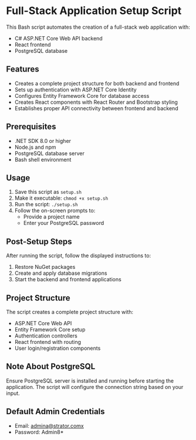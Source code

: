 # Full-Stack Application Setup Script

This Bash script automates the creation of a full-stack web application with:
- C# ASP.NET Core Web API backend
- React frontend
- PostgreSQL database

## Features

- Creates a complete project structure for both backend and frontend
- Sets up authentication with ASP.NET Core Identity
- Configures Entity Framework Core for database access
- Creates React components with React Router and Bootstrap styling
- Establishes proper API connectivity between frontend and backend

## Prerequisites

- .NET SDK 8.0 or higher
- Node.js and npm
- PostgreSQL database server 
- Bash shell environment

## Usage

1. Save this script as `setup.sh`
2. Make it executable: `chmod +x setup.sh`
3. Run the script: `./setup.sh`
4. Follow the on-screen prompts to:
   - Provide a project name
   - Enter your PostgreSQL password

## Post-Setup Steps

After running the script, follow the displayed instructions to:
1. Restore NuGet packages
2. Create and apply database migrations
3. Start the backend and frontend applications

## Project Structure

The script creates a complete project structure with:
- ASP.NET Core Web API
- Entity Framework Core setup
- Authentication controllers
- React frontend with routing
- User login/registration components

## Note About PostgreSQL

Ensure PostgreSQL server is installed and running before starting the application. The script will configure the connection string based on your input.

## Default Admin Credentials

- Email: admina@strator.comx
- Password: Admin8*